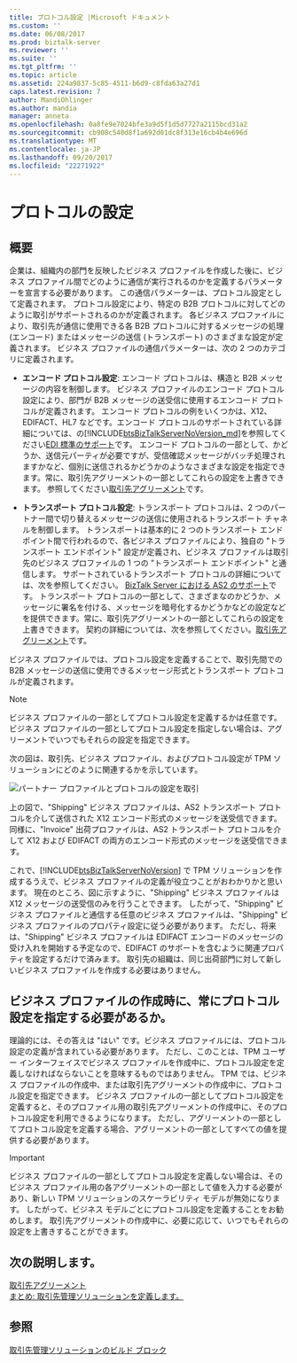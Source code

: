 ```yaml
---
title: プロトコル設定 |Microsoft ドキュメント
ms.custom: ''
ms.date: 06/08/2017
ms.prod: biztalk-server
ms.reviewer: ''
ms.suite: ''
ms.tgt_pltfrm: ''
ms.topic: article
ms.assetid: 224a9837-5c85-4511-b6d9-c8fda63a27d1
caps.latest.revision: 7
author: MandiOhlinger
ms.author: mandia
manager: anneta
ms.openlocfilehash: 0a8fe9e7024bfe3a9d5f1d5d7727a2115bcd31a2
ms.sourcegitcommit: cb908c540d8f1a692d01dc8f313e16cb4b4e696d
ms.translationtype: MT
ms.contentlocale: ja-JP
ms.lasthandoff: 09/20/2017
ms.locfileid: "22271922"
---
```

# <a name="protocol-settings"></a>プロトコルの設定
## <a name="overview"></a>概要
企業は、組織内の部門を反映したビジネス プロファイルを作成した後に、ビジネス プロファイル間でどのように通信が実行されるのかを定義するパラメーターを宣言する必要があります。 この通信パラメーターは、プロトコル設定として定義されます。 プロトコル設定により、特定の B2B プロトコルに対してどのように取引がサポートされるのかが定義されます。 各ビジネス プロファイルにより、取引先が通信に使用できる各 B2B プロトコルに対するメッセージの処理 (エンコード) またはメッセージの送信 (トランスポート) のさまざまな設定が定義されます。 ビジネス プロファイルの通信パラメーターは、次の 2 つのカテゴリに定義されます。  
  
-   **エンコード プロトコル設定**: エンコード プロトコルは、構造と B2B メッセージの内容を制御します。 ビジネス プロファイルのエンコード プロトコル設定により、部門が B2B メッセージの送受信に使用するエンコード プロトコルが定義されます。 エンコード プロトコルの例をいくつかは、X12、EDIFACT、HL7 などです。エンコード プロトコルのサポートされている詳細については、の[!INCLUDE[btsBizTalkServerNoVersion_md](../includes/btsbiztalkservernoversion-md.md)]を参照してください[EDI 標準のサポート](../core/edi-standards-support.md)です。 エンコード プロトコルの一部として、かどうか、送信元パーティが必要ですが、受信確認メッセージがバッチ処理されますかなど、個別に送信されるかどうかのようなさまざまな設定を指定できます。常に、取引先アグリーメントの一部としてこれらの設定を上書きできます。 参照してください[取引先アグリーメント](../core/trading-partner-agreement.md)です。  
  
-   **トランスポート プロトコル設定**: トランスポート プロトコルは、2 つのパートナー間で切り替えるメッセージの送信に使用されるトランスポート チャネルを制御します。 トランスポートは基本的に 2 つのトランスポート エンドポイント間で行われるので、各ビジネス プロファイルにより、独自の "トランスポート エンドポイント" 設定が定義され、ビジネス プロファイルは取引先のビジネス プロファイルの 1 つの "トランスポート エンドポイント" と通信します。 サポートされているトランスポート プロトコルの詳細については、次を参照してください。 [BizTalk Server における AS2 のサポート](../core/as2-support-in-biztalk-server.md)です。 トランスポート プロトコルの一部として、さまざまなのかどうか、メッセージに署名を付ける、メッセージを暗号化するかどうかなどの設定などを提供できます。常に、取引先アグリーメントの一部としてこれらの設定を上書きできます。 契約の詳細については、次を参照してください。[取引先アグリーメント](../core/trading-partner-agreement.md)です。  
  
 ビジネス プロファイルでは、プロトコル設定を定義することで、取引先間での B2B メッセージの送信に使用できるメッセージ形式とトランスポート プロトコルが定義されます。  
  
> [!NOTE]
>  ビジネス プロファイルの一部としてプロトコル設定を定義するかは任意です。 ビジネス プロファイルの一部としてプロトコル設定を指定しない場合は、アグリーメントでいつでもそれらの設定を指定できます。  
  
 次の図は、取引先、ビジネス プロファイル、およびプロトコル設定が TPM ソリューションにどのように関連するかを示しています。  
  
 ![パートナー プロファイルとプロトコルの設定を取引](../core/media/protocolsettings.gif "ProtocolSettings")  
  
 上の図で、"Shipping" ビジネス プロファイルは、AS2 トランスポート プロトコルを介して送信された X12 エンコード形式のメッセージを送受信できます。 同様に、"Invoice" 出荷プロファイルは、AS2 トランスポート プロトコルを介して X12 および EDIFACT の両方のエンコード形式のメッセージを送受信できます。  
  
 これで、[!INCLUDE[btsBizTalkServerNoVersion](../includes/btsbiztalkservernoversion-md.md)] で TPM ソリューションを作成するうえで、ビジネス プロファイルの定義が役立つことがおわかりかと思います。 現在のところ、図に示すように、"Shipping" ビジネス プロファイルは X12 メッセージの送受信のみを行うことできます。 したがって、"Shipping" ビジネス プロファイルと通信する任意のビジネス プロファイルは、"Shipping" ビジネス プロファイルのプロパティ設定に従う必要があります。 ただし、将来は、"Shipping" ビジネス プロファイルは EDIFACT エンコードのメッセージの受け入れを開始する予定なので、EDIFACT のサポートを含むように関連プロパティを設定するだけで済みます。 取引先の組織は、同じ出荷部門に対して新しいビジネス プロファイルを作成する必要はありません。  
  
## <a name="do-i-always-need-to-specify-the-protocol-settings-when-creating-a-business-profile"></a>ビジネス プロファイルの作成時に、常にプロトコル設定を指定する必要があるか。  
 理論的には、その答えは "はい" です。ビジネス プロファイルには、プロトコル設定の定義が含まれている必要があります。 ただし、このことは、TPM ユーザー インターフェイスでビジネス プロファイルを作成中に、プロトコル設定を定義しなければならないことを意味するものではありません。 TPM では、ビジネス プロファイルの作成中、または取引先アグリーメントの作成中に、プロトコル設定を指定できます。 ビジネス プロファイルの一部としてプロトコル設定を定義すると、そのプロファイル用の取引先アグリーメントの作成中に、そのプロトコル設定を利用できるようになります。 ただし、アグリーメントの一部としてプロトコル設定を定義する場合、アグリーメントの一部としてすべての値を提供する必要があります。  
  
> [!IMPORTANT]
>  ビジネス プロファイルの一部としてプロトコル設定を定義しない場合は、そのビジネス プロファイル用の各アグリーメントの一部として値を入力する必要があり、新しい TPM ソリューションのスケーラビリティ モデルが無効になります。 したがって、ビジネス モデルごとにプロトコル設定を定義することをお勧めします。 取引先アグリーメントの作成中に、必要に応じて、いつでもそれらの設定を上書きすることができます。  

## <a name="learn-next"></a>次の説明します。
[取引先アグリーメント](../core/trading-partner-agreement.md)  
[まとめ: 取引先管理ソリューションを定義します。](../core/putting-it-all-together-defining-a-trading-partner-management-solution.md)  
  
## <a name="see-also"></a>参照  
 [取引先管理ソリューションのビルド ブロック](../core/building-blocks-of-a-trading-partner-management-solution.md)